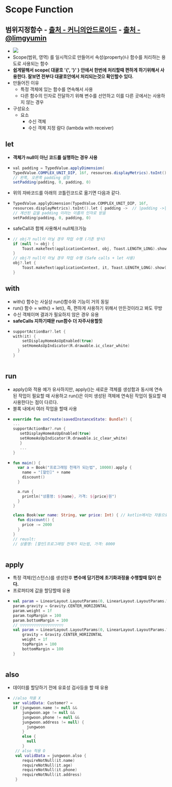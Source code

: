 Scope Function
===
범위지정함수 - [출처 - 커니의안드로이드](https://www.androidhuman.com/lecture/kotlin/2016/07/06/kotlin_let_apply_run_with/) - [출처 - @limgyumin](https://medium.com/@limgyumin/%EC%BD%94%ED%8B%80%EB%A6%B0-%EC%9D%98-apply-with-let-also-run-%EC%9D%80-%EC%96%B8%EC%A0%9C-%EC%82%AC%EC%9A%A9%ED%95%98%EB%8A%94%EA%B0%80-4a517292df29)
---
* ![](https://miro.medium.com/max/700/1*qgUKSwzEicuHwaQBgN5UFw.png)
* Scope(범위, 영역) 를 일시적으로 만들어서 속성(property)나 함수를 처리하는 용도로 사용되는 함수
* **쉽게말해서 scope( 대괄호 '{', '}' } 안에서 한번에 처리할때 편하게 하기위해서 사용한다. 잘보면 전부다 대괄호안에서 처리되는것으 확인할수 있다.**
* 만들어진 이유
  * 특정 객체에 있는 함수를 연속해서 사용 
  * 다른 함수의 인자로 전달하기 위해 변수를 선언하고 이를 다른 곳에서는 사용하지 않는 경우
* 구성요소
  * 요소
    * 수신 객체
    * 수신 객체 지정 람다 (lambda with receiver)

let
---
* **객체가 null이 아닌 코드를 실행하는 경우 사용**
* ```java
  val padding = TypedValue.applyDimension(
  TypedValue.COMPLEX_UNIT_DIP, 16f, resources.displayMetrics).toInt()
  // 왼쪽, 오른쪽 padding 설정
  setPadding(padding, 0, padding, 0)
* 위의 자바코드를 아래의 코틀린코드로 옮기면 다음과 같다.
* ```kotlin
  TypedValue.applyDimension(TypedValue.COMPLEX_UNIT_DIP, 16f,
  resources.displayMetrics).toInt().let { padding ->  // |padding ->| <== 인자가 하나이므로 생략가능하다.
  // 계산된 값을 padding 이라는 이름의 인자로 받음
  setPadding(padding, 0, padding, 0)
* safeCall과 함께 사용해서 null체크가능
* ```kotlin
  // obj가 null이 아닐 경우 작업 수행 (기존 방식)
  if (null != obj) {
      Toast.makeText(applicationContext, obj, Toast.LENGTH_LONG).show()
  }
  // obj가 null이 아닐 경우 작업 수행 (Safe calls + let 사용)
  obj?.let {
      Toast.makeText(applicationContext, it, Toast.LENGTH_LONG).show()
  }
  
with
---
* with() 함수는 사실상 run()함수와 기능이 거의 동일
* run() 함수 = with() + let(), 즉, 편하게 사용하기 위해서 만든것이라고 봐도 무방
* 수신 객체이며 결과가 필요하지 않은 경우 유용
* **safeCalls 지하기때문 run함수 더 자주사용할듯**
* ```kotlin
  supportActionBar?.let {
  with(it) {
      setDisplayHomeAsUpEnabled(true)
      setHomeAsUpIndicator(R.drawable.ic_clear_white)    
    }
  }
      
run
---
* apply()와 적용 예가 유사하지만, apply()는 새로운 객체를 생성함과 동시에 연속된 작업이 필요할 때 사용하고 run()은 이미 생성된 객체에 연속된 작업이 필요할 때 사용한다는 점이 다르다.
* 블록 내에서 여러 작업을 할때 사용
* ```kotlin
  override fun onCreate(savedInstanceState: Bundle?) {
  ...
  supportActionBar?.run {
     setDisplayHomeAsUpEnabled(true)
     setHomeAsUpIndicator(R.drawable.ic_clear_white)
     }
     ...
  }
* ```kotlin
  fun main() {
    var a = Book("프로그래밍 천재가 되는법", 10000).apply {
      name = "[할인]" + name
      discount()
    }
    
    a.run {
      println("상품명: ${name}, 가격: ${price}원")
    }
  }
  
  class Book(var name: String, var price: Int) { // kotlin에서는 자동으로 변수가 알아서 처리되어서 생성됨
    fun discount() {
      price -= 2000
    }
  }
  // reuslt:
  // 상품명: [할인]프로그래밍 천재가 되는법, 가격: 8000
    
apply
---
* 특정 객체(인스턴스)를 생성한후 **변수에 담기전에 초기화과정을 수행할때 많이 쓴다.**
* 프로퍼티에 값을 할당할때 유용
* ```kotlin
  val param = LinearLayout.LayoutParams(0, LinearLayout.LayoutParams.WRAP_CONTENT)
  param.gravity = Gravity.CENTER_HORIZONTAL
  param.weight = 1f
  param.topMargin = 100
  param.bottomMargin = 100
  // ▽▽▽▽▽▽▽▽▽▽▽▽▽▽▽▽▽▽▽
  val param = LinearLayout.LayoutParams(0, LinearLayout.LayoutParams.WRAP_CONTENT).apply {
      gravity = Gravity.CENTER_HORIZONTAL
      weight = 1f
      topMargin = 100
      bottomMargin = 100
  }
        
also
---
* 데이터를 할당하기 전에 유효성 검사등을 할 때 유용
* ```kotlin
  //also 적용 X
  var validData: Customer? = 
  if (jungwoon.name != null &&
      jungwoon.age != null && 
      jungwoon.phone != null && 
      jungwoon.address != null) {
        jungwoon
      } 
      else {
        null
      }
   // also 적용 O    
   val validData = jungwoon.also {
      requireNotNull(it.name)
      requireNotNull(it.age)
      requireNotNull(it.phone)
      requireNotNull(it.address)
   }
       
